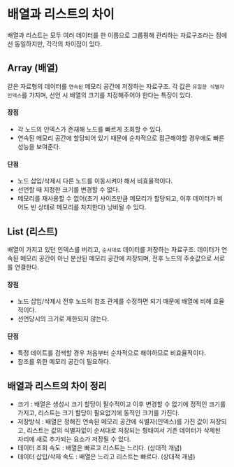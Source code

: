 # 배열과 리스트의 차이

배열과 리스트는 모두 여러 데이터를 한 이름으로 그룹핑해 관리하는 자료구조라는 점에선 동일하지만, 각각의 차이점이 있다.

## Array (배열)

같은 자료형의 데이터를 `연속된` 메모리 공간에 저장하는 자료구조.
각 값은 `유일한 식별자 인덱스`를 가지며, 선언 시 배열의 크기를 지정해주어야 한다는 특징이 있다.

#### 장점

- 각 노드의 인덱스가 존재해 노드를 빠르게 조회할 수 있다.
- 연속된 메모리 공간에 할당되어 있기 때문에 순차적으로 접근해야할 경우에도 빠른 성능을 보여준다.

#### 단점

- 노드 삽입/삭제시 다른 노드를 이동시켜야 해서 비효율적이다.
- 선언할 때 지정한 크기를 변경할 수 없다.
- 메모리를 재사용할 수 없어(초기 사이즈만큼 메모리가 할당되고, 이후 데이터가 비어도 빈 상태로 메모리를 차지한다) 낭비될 수 있다.

## List (리스트)

배열이 가지고 있던 인덱스를 버리고, `순서대로` 데이터를 저장하는 자료구조.
데이터가 연속된 메모리 공간이 아닌 분산된 메모리 공간에 저장되며, 전후 노드의 주솟값으로 서로를 연결한다.

#### 장점

- 노드 삽입/삭제시 전후 노드의 참조 관계를 수정하면 되기 때문에 배열에 비해 효율적이다.
- 선언당시의 크기로 제한되지 않는다.

#### 단점

- 특정 데이트를 검색할 경우 처음부터 순차적으로 해야하므로 비효율적이다.
- 참조를 위한 메모리 공간이 필요하다.

## 배열과 리스트의 차이 정리

- 크기 : 배열은 생성시 크기 할당이 필수적이고 이후 변경할 수 없기에 정적인 크기를 가지고, 리스트는 크기 할당이 필요없기에 동적인 크기를 가진다.
- 저장방식 : 배열은 정해진 연속된 메모리 공간에 식별자(인덱스)를 가진 값이 저장되고, 리스트는 값의 식별자없이 순서대로 저장되는 형태여서 기존 데이터가 삭제된 자리에 새로 추가되는 요소가 저장될 수 있다.
- 데이터 조회 속도 : 배열은 빠르고 리스트는 느리다. (상대적 개념)
- 데이터 삽입/삭제 속도 : 배열은 느리고 리스트는 빠르다. (상대적 개념)
